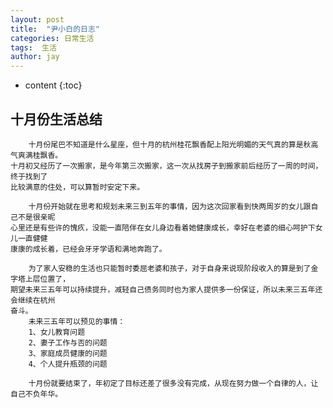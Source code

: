 ```yaml
---
layout: post
title:  "尹小白的日志"
categories: 日常生活
tags:  生活
author: jay
---
```


* content
{:toc}


## 十月份生活总结

		十月份尾巴不知道是什么星座，但十月的杭州桂花飘香配上阳光明媚的天气真的算是秋高气爽满桂飘香。
	十月初又经历了一次搬家，是今年第三次搬家，这一次从找房子到搬家前后经历了一周的时间，终于找到了
	比较满意的住处，可以算暂时安定下来。

		十月份开始就在思考和规划未来三到五年的事情，因为这次回家看到快两周岁的女儿跟自己不是很亲昵
	心里还是有些许的愧疚，没能一直陪伴在女儿身边看着她健康成长，幸好在老婆的细心呵护下女儿一直健健
	康康的成长着，已经会牙牙学语和满地奔跑了。

		为了家人安稳的生活也只能暂时委屈老婆和孩子，对于自身来说现阶段收入的算是到了金字塔上层位置了，
	期望未来三五年可以持续提升，减轻自己债务同时也为家人提供多一份保证，所以未来三五年还会继续在杭州
	奋斗。
		未来三五年可以预见的事情：
		1、女儿教育问题
		2、妻子工作与否的问题
		3、家庭成员健康的问题
		4、个人提升瓶颈的问题

		十月份就要结束了，年初定了目标还差了很多没有完成，从现在努力做一个自律的人，让自己不负年华。